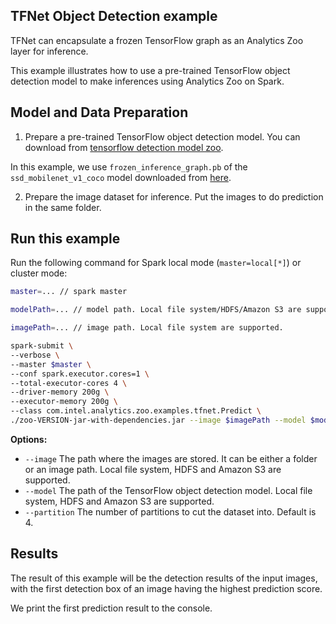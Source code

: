 ## TFNet Object Detection example

TFNet can encapsulate a frozen TensorFlow graph as an Analytics Zoo layer for inference.

This example illustrates how to use a pre-trained TensorFlow object detection model
to make inferences using Analytics Zoo on Spark.

## Model and Data Preparation
1. Prepare a pre-trained TensorFlow object detection model. You can download from [tensorflow detection model zoo](https://github.com/tensorflow/models/blob/master/research/object_detection/g3doc/detection_model_zoo.md).

In this example, we use `frozen_inference_graph.pb` of the `ssd_mobilenet_v1_coco` model downloaded from [here](http://download.tensorflow.org/models/object_detection/ssd_mobilenet_v1_coco_2017_11_17.tar.gz).

2. Prepare the image dataset for inference. Put the images to do prediction in the same folder.

## Run this example
Run the following command for Spark local mode (`master=local[*]`) or cluster mode:

```bash
master=... // spark master

modelPath=... // model path. Local file system/HDFS/Amazon S3 are supported.

imagePath=... // image path. Local file system are supported.

spark-submit \
--verbose \
--master $master \
--conf spark.executor.cores=1 \
--total-executor-cores 4 \
--driver-memory 200g \
--executor-memory 200g \
--class com.intel.analytics.zoo.examples.tfnet.Predict \
./zoo-VERSION-jar-with-dependencies.jar --image $imagePath --model $modelPath --partition 4
```

__Options:__
* `--image` The path where the images are stored. It can be either a folder or an image path. Local file system, HDFS and Amazon S3 are supported.
* `--model` The path of the TensorFlow object detection model. Local file system, HDFS and Amazon S3 are supported.
* `--partition` The number of partitions to cut the dataset into. Default is 4.

## Results
The result of this example will be the detection results of the input images, with the first detection box of an image having the highest prediction score.

We print the first prediction result to the console.
